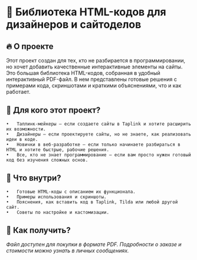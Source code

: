# 📖 Библиотека HTML-кодов для дизайнеров и сайтоделов

## 🔥 О проекте

Этот проект создан для тех, кто не разбирается в программировании, но хочет добавить качественные интерактивные элементы на сайты. Это большая библиотека HTML-кодов, собранная в удобный интерактивный PDF-файл. В нем представлены готовые решения с примерами кода, скриншотами и краткими объяснениями, что и как работает.

## 🎯 Для кого этот проект?
	•	Таплинк-мейкеры – если создаете сайты в Taplink и хотите расширить их возможности.
	•	Дизайнеры – если проектируете сайты, но не знаете, как реализовать идеи в коде.
	•	Новички в веб-разработке – если только начинаете разбираться в HTML и хотите быстрые, рабочие решения.
	•	Все, кто не знает программирование – если вам просто нужен готовый код без изучения сложных основ.

## 📂 Что внутри?
	•	Готовые HTML-коды с описанием их функционала.
	•	Примеры использования и скриншоты.
	•	Пояснения, как вставить код в Taplink, Tilda или любой другой сайт.
	•	Советы по настройке и кастомизации.

## 🛒 Как получить?

*Файл доступен для покупки в формате PDF. Подробности о заказе и стоимости можно узнать в личных сообщениях.* 